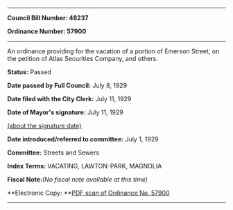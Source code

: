 

********

**Council Bill Number: 48237**
   
**Ordinance Number: 57900**
********

 An ordinance providing for the vacation of a portion of Emerson Street, on the petition of Atlas Securities Company, and others.

**Status:** Passed
   
**Date passed by Full Council:** July 8, 1929
   
**Date filed with the City Clerk:** July 11, 1929
   
**Date of Mayor's signature:** July 11, 1929
   
[(about the signature date)](/~public/approvaldate.htm)
   
   
   
**Date introduced/referred to committee:** July 1, 1929
   
**Committee:** Streets and Sewers
   
   
**Index Terms:** VACATING, LAWTON-PARK, MAGNOLIA

**Fiscal Note:**_(No fiscal note available at this time)_

**Electronic Copy: **[PDF scan of Ordinance No. 57900](/~archives/Ordinances/Ord_57900.pdf)

********


